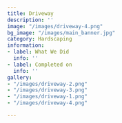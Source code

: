 ```yaml
---
title: Driveway
description: ''
image: "/images/driveway-4.png"
bg_image: "/images/main_banner.jpg"
category: Hardscaping
information:
- label: What We Did
  info: ''
- label: Completed on
  info: ''
gallery:
- "/images/driveway-2.png"
- "/images/driveway-3.png"
- "/images/driveway-1.png"
- "/images/driveway-4.png"

---
```

